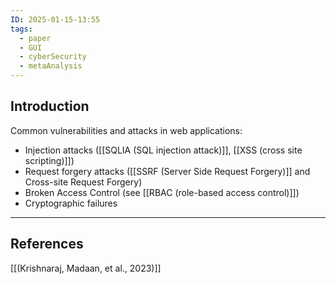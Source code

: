 ```yaml
---
ID: 2025-01-15-13:55
tags:
  - paper
  - GUI
  - cyberSecurity
  - metaAnalysis
---
```

## Introduction

Common vulnerabilities and attacks in web applications:
- Injection attacks ([[SQLIA (SQL injection attack)]], [[XSS (cross site scripting)]])
- Request forgery attacks ([[SSRF (Server Side Request Forgery)]] and Cross-site Request Forgery)
- Broken Access Control (see [[RBAC (role-based access control)]])
- Cryptographic failures

---
## References
[[(Krishnaraj, Madaan, et al., 2023)]]